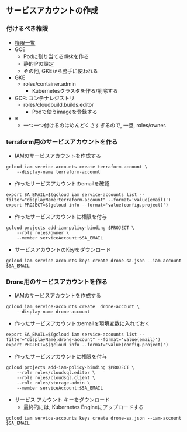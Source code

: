 ## サービスアカウントの作成
### 付けるべき権限
+ [権限一覧](https://cloud.google.com/iam/docs/understanding-roles?hl=ja)
+ GCE
  + Podに割り当てるdiskを作る
  + 静的IPの設定
  + その他, GKEから勝手に使われる
+ GKE
  + roles/container.admin
    + Kubernetesクラスタを作る/削除する
+ GCR: コンテナレジストリ
  + roles/cloudbuild.builds.editor
    + Podで使うimageを登録する
+ ※
  + 一つ一つ付けるのはめんどくさすぎるので, 一旦, roles/owner.

### terraform用のサービスアカウントを作る
+ IAMのサービスアカウントを作成する
```
gcloud iam service-accounts create terraform-account \
    --display-name terraform-account
```

+ 作ったサービスアカウントのemailを確認
```
export SA_EMAIL=$(gcloud iam service-accounts list --filter="displayName:terraform-account" --format='value(email)')
export PROJECT=$(gcloud info --format='value(config.project)')
```

+ 作ったサービスアカウントに権限を付与
```
gcloud projects add-iam-policy-binding $PROJECT \
    --role roles/owner \
    --member serviceAccount:$SA_EMAIL
```

+ サービスアカウントのKeyをダウンロード
```
gcloud iam service-accounts keys create drone-sa.json --iam-account $SA_EMAIL
```

### Drone用のサービスアカウントを作る
+ IAMのサービスアカウントを作成する
```
gcloud iam service-accounts create  drone-account \
    --display-name drone-account
```

+ 作ったサービスアカウントのemailを環境変数に入れておく
```
export SA_EMAIL=$(gcloud iam service-accounts list --filter="displayName:drone-account" --format='value(email)')
export PROJECT=$(gcloud info --format='value(config.project)')
```

+ 作ったサービスアカウントに権限を付与
```
gcloud projects add-iam-policy-binding $PROJECT \
    --role roles/cloudsql.editor \
    --role roles/cloudsql.client \
    --role roles/storage.admin \
    --member serviceAccount:$SA_EMAIL
```

+ サービス アカウント キーをダウンロード
  + 最終的には, Kubernetes Engineにアップロードする
```
gcloud iam service-accounts keys create drone-sa.json --iam-account $SA_EMAIL
```
